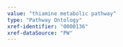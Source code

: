 ```yaml
---
value: "thiamine metabolic pathway"
type: "Pathway Ontology"
xref-identifier: "0000136"
xref-dataSource: "PW"
---
```


